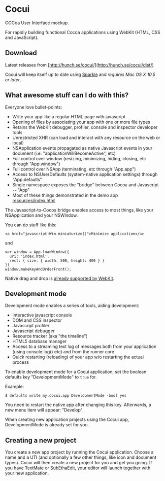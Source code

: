 # Cocui

COCoa User Interface mockup.

For rapidly building functional Cocoa applications using WebKit (HTML, CSS and JavaScript).

## Download

Latest releases from [http://hunch.se/cocui/](http://hunch.se/cocui/dist/)

Cocui will keep itself up to date using [Sparkle](http://sparkle.andymatuschak.org/) and _requires Mac OS X 10.5 or later_.

## What awesome stuff can I do with this?

Everyone love bullet-points:

- Write your app like a regular HTML page with javascript
- Opening of files by associating your app with one or more file types
- Retains the WebKit debugger, profiler, console and inspector developer tools
- Unrestricted XHR (can load and interact with any resource on the web or local)
- NSApplication events propagated as native Javascript events in your document (i.e. "applicationWillBecomeActive", etc)
- Full control over window (resizing, minimizing, hiding, closing, etc through "App.window")
- Full control over NSApp (terminating, etc through "App.app")
- Access to NSUserDefaults (system-native application settings) through "App.defaults"
- Single namespace exposes the "bridge" between Cocoa and Javascript -- "App"
- Most of these things demonstrated in the demo app [resources/index.html](http://github.com/rsms/cocui/blob/master/resources/index.html)

The Javascript-to-Cocoa bridge enables access to most things, like your NSApplication and your NSWindow.

You can do stuff like this:

	<a href="javascript:Win.miniaturize()">Minimize application</a>

and

	var window = App.loadWindow({
	  uri: 'index.html',
	  rect: { size: { width: 500, height: 400 } }
	})
	window.makeKeyAndOrderFront();

Native drag and drop is [already supported by WebKit](http://developer.apple.com/mac/library/documentation/AppleApplications/Conceptual/SafariJSProgTopics/Tasks/DragAndDrop.html#//apple_ref/doc/uid/30001233-BAJGJJAH).


## Development mode

Development mode enables a series of tools, aiding development:

- Interactive javascript console
- DOM and CSS inspector
- Javascript profiler
- Javascript debugger
- Resource tracker (aka "the timeline")
- HTML5 database manager
- Access to a streaming text log of messages both from your application (using console.log() etc) and from the runner core.
- Quick restarting (reloading) of your app w/o restarting the actual process

To enable development mode for a Cocui application, set the boolean defaults key "DevelopmentMode" to `true` for.

Example:

	$ defaults write my.cocui.app DevelopmentMode -bool yes

You need to restart the native app after changing this key. Afterwards, a new menu item will appear: "Develop".

When creating new application projects using the Cocui app, DevelopmentMode is already set for you.


## Creating a new project

You create a new app project by running the Cocui application. Choose a name and a UTI (and optionally a few other things, like icon and document types). Cocui will then create a new project for you and get you going. If you have TextMate or SubEthaEdit, your editor will launch together with your new application.
